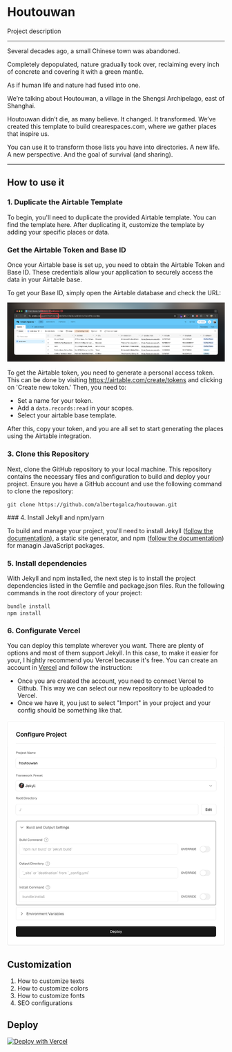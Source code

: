 # Houtouwan

Project description

---

Several decades ago, a small Chinese town was abandoned.

Completely depopulated, nature gradually took over, reclaiming every inch of concrete and covering it with a green mantle.

As if human life and nature had fused into one.

We’re talking about Houtouwan, a village in the Shengsi Archipelago, east of Shanghai.

Houtouwan didn’t die, as many believe. It changed. It transformed. We’ve created this template to build crearespaces.com, where we gather places that inspire us.

You can use it to transform those lists you have into directories. A new life. A new perspective. And the goal of survival (and sharing).

---

## How to use it

### 1. Duplicate the Airtable Template

To begin, you'll need to duplicate the provided Airtable template. You can find the template here. After duplicating it, customize the template by adding your specific places or data.

### Get the Airtable Token and Base ID

Once your Airtable base is set up, you need to obtain the Airtable Token and Base ID. These credentials allow your application to securely access the data in your Airtable base.

To get your Base ID, simply open the Airtable database and check the URL:

![Airtable Base ID](assets/images/documentation/base_id.png)

To get the Airtable token, you need to generate a personal access token. This can be done by visiting https://airtable.com/create/tokens and clicking on 'Create new token.' Then, you need to:

- Set a name for your token.
- Add a `data.records:read` in your scopes.
- Select your airtable base template.

After this, copy your token, and you are all set to start generating the places using the Airtable integration.

### 3. Clone this Repository

Next, clone the GitHub repository to your local machine. This repository contains the necessary files and configuration to build and deploy your project. Ensure you have a GitHub account and use the following command to clone the repository:

````
git clone https://github.com/albertogalca/houtouwan.git
````

### 4. Install Jekyll and npm/yarn

To build and manage your project, you'll need to install Jekyll ([follow the documentation](https://jekyllrb.com/docs/)), a static site generator, and npm ([follow the documentation](https://nodejs.org/en/download/package-manager)) for managin JavaScript packages.

### 5. Install dependencies

With Jekyll and npm installed, the next step is to install the project dependencies listed in the Gemfile and package.json files. Run the following commands in the root directory of your project:

````
bundle install
npm install
````

### 6. Configurate Vercel

You can deploy this template wherever you want. There are plenty of options and most of them support Jekyll. In this case, to make it easier for your, I hightly recommend you Vercel because it's free. You can create an account in [Vercel](https://vercel.com/) and follow the instruction:

- Once you are created the account, you need to connect Vercel to Github. This way we can select our new repository to be uploaded to Vercel.
- Once we have it, you just to select "Import" in your project and your config should be something like that.

![Vercel config](assets/images/documentation/vercel_config.png)

## Customization

1. How to customize texts
2. How to customize colors
3. How to customize fonts
4. SEO configurations

## Deploy

[![Deploy with Vercel](https://vercel.com/button)](https://vercel.com/new/clone?repository-url=https%3A%2F%2Fgithub.com%2Falbertogalca%2Fhoutouwan)

